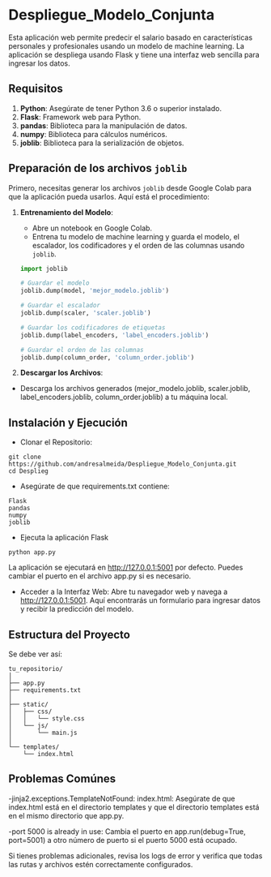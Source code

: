 # Despliegue_Modelo_Conjunta
Esta aplicación web permite predecir el salario basado en características personales y profesionales usando un modelo de machine learning. La aplicación se despliega usando Flask y tiene una interfaz web sencilla para ingresar los datos.

## Requisitos

1. **Python**: Asegúrate de tener Python 3.6 o superior instalado.
2. **Flask**: Framework web para Python.
3. **pandas**: Biblioteca para la manipulación de datos.
4. **numpy**: Biblioteca para cálculos numéricos.
5. **joblib**: Biblioteca para la serialización de objetos.

## Preparación de los archivos `joblib`

Primero, necesitas generar los archivos `joblib` desde Google Colab para que la aplicación pueda usarlos. Aquí está el procedimiento:

1. **Entrenamiento del Modelo**:
   - Abre un notebook en Google Colab.
   - Entrena tu modelo de machine learning y guarda el modelo, el escalador, los codificadores y el orden de las columnas usando `joblib`.

   ```python
   import joblib

   # Guardar el modelo
   joblib.dump(model, 'mejor_modelo.joblib')

   # Guardar el escalador
   joblib.dump(scaler, 'scaler.joblib')

   # Guardar los codificadores de etiquetas
   joblib.dump(label_encoders, 'label_encoders.joblib')

   # Guardar el orden de las columnas
   joblib.dump(column_order, 'column_order.joblib')
   
2. **Descargar los Archivos**:
  - Descarga los archivos generados (mejor_modelo.joblib, scaler.joblib, label_encoders.joblib, column_order.joblib) a tu máquina local.
    
## Instalación y Ejecución
  - Clonar el Repositorio:
```
git clone https://github.com/andresalmeida/Despliegue_Modelo_Conjunta.git
cd Desplieg
```
  - Asegúrate de que requirements.txt contiene:
```
Flask
pandas
numpy
joblib
```
  - Ejecuta la aplicación Flask
```
python app.py
```
La aplicación se ejecutará en http://127.0.0.1:5001 por defecto. Puedes cambiar el puerto en el archivo app.py si es necesario.

  - Acceder a la Interfaz Web:
  Abre tu navegador web y navega a http://127.0.0.1:5001.
  Aquí encontrarás un formulario para ingresar datos y recibir la predicción del modelo.

## Estructura del Proyecto

Se debe ver así:

```arduino
tu_repositorio/
│
├── app.py
├── requirements.txt
│
├── static/
│   ├── css/
│   │   └── style.css
│   └── js/
│       └── main.js
│
└── templates/
    └── index.html
```

## Problemas Comúnes
  -jinja2.exceptions.TemplateNotFound: index.html:
  Asegúrate de que index.html está en el directorio templates y que el directorio templates está en el mismo directorio que app.py.

  -port 5000 is already in use:
  Cambia el puerto en app.run(debug=True, port=5001) a otro número de puerto si el puerto 5000 está ocupado.

Si tienes problemas adicionales, revisa los logs de error y verifica que todas las rutas y archivos estén correctamente configurados.
